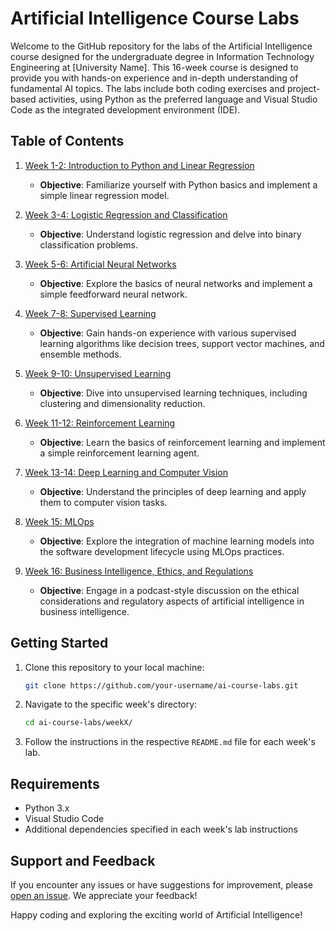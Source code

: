 # Artificial Intelligence Course Labs

Welcome to the GitHub repository for the labs of the Artificial Intelligence course designed for the undergraduate degree in Information Technology Engineering at [University Name]. This 16-week course is designed to provide you with hands-on experience and in-depth understanding of fundamental AI topics. The labs include both coding exercises and project-based activities, using Python as the preferred language and Visual Studio Code as the integrated development environment (IDE).

## Table of Contents

1. [Week 1-2: Introduction to Python and Linear Regression](week1-2/)
   - **Objective**: Familiarize yourself with Python basics and implement a simple linear regression model.

2. [Week 3-4: Logistic Regression and Classification](week3-4/)
   - **Objective**: Understand logistic regression and delve into binary classification problems.

3. [Week 5-6: Artificial Neural Networks](week5-6/)
   - **Objective**: Explore the basics of neural networks and implement a simple feedforward neural network.

4. [Week 7-8: Supervised Learning](week7-8/)
   - **Objective**: Gain hands-on experience with various supervised learning algorithms like decision trees, support vector machines, and ensemble methods.

5. [Week 9-10: Unsupervised Learning](week9-10/)
   - **Objective**: Dive into unsupervised learning techniques, including clustering and dimensionality reduction.

6. [Week 11-12: Reinforcement Learning](week11-12/)
   - **Objective**: Learn the basics of reinforcement learning and implement a simple reinforcement learning agent.

7. [Week 13-14: Deep Learning and Computer Vision](week13-14/)
   - **Objective**: Understand the principles of deep learning and apply them to computer vision tasks.

8. [Week 15: MLOps](week15/)
   - **Objective**: Explore the integration of machine learning models into the software development lifecycle using MLOps practices.

9. [Week 16: Business Intelligence, Ethics, and Regulations](week16/)
   - **Objective**: Engage in a podcast-style discussion on the ethical considerations and regulatory aspects of artificial intelligence in business intelligence.

## Getting Started

1. Clone this repository to your local machine:

   ```bash
   git clone https://github.com/your-username/ai-course-labs.git

2. Navigate to the specific week's directory:
   ```bash
   cd ai-course-labs/weekX/
   
3. Follow the instructions in the respective `README.md` file for each week's lab.


## Requirements

- Python 3.x
- Visual Studio Code
- Additional dependencies specified in each week's lab instructions

## Support and Feedback

If you encounter any issues or have suggestions for improvement, please [open an issue](https://github.com/your-username/ai-course-labs/issues). We appreciate your feedback!

Happy coding and exploring the exciting world of Artificial Intelligence!

